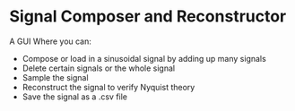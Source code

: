 # Signal Composer and Reconstructor
A GUI Where you can: 
<ul>
<li>Compose or load in a sinusoidal signal by adding up many signals</li>
  <li>Delete certain signals or the whole signal </li>
  <li>Sample the signal</li>
  <li>Reconstruct the signal to verify Nyquist theory</li>
  <li>Save the signal as a .csv file</li>
  </ul>
